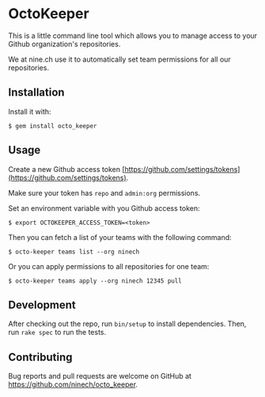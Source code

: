 # OctoKeeper

This is a little command line tool which allows you to manage access to your Github organization's repositories.

We at nine.ch use it to automatically set team permissions for all our repositories.

## Installation

Install it with:

    $ gem install octo_keeper

## Usage

Create a new Github access token [https://github.com/settings/tokens](https://github.com/settings/tokens).

Make sure your token has `repo` and `admin:org` permissions.

Set an environment variable with you Github access token:

    $ export OCTOKEEPER_ACCESS_TOKEN=<token>

Then you can fetch a list of your teams with the following command:

    $ octo-keeper teams list --org ninech

Or you can apply permissions to all repositories for one team:

    $ octo-keeper teams apply --org ninech 12345 pull

## Development

After checking out the repo, run `bin/setup` to install dependencies. Then, run `rake spec` to run the tests.

## Contributing

Bug reports and pull requests are welcome on GitHub at https://github.com/ninech/octo_keeper.
